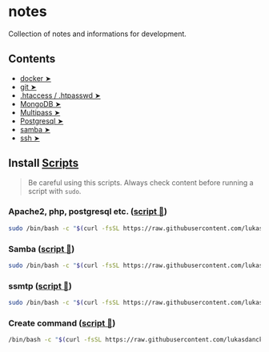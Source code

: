 # notes

Collection of notes and informations for development.

## Contents

- [docker ➤](https://github.com/lukasdanckwerth/notes/blob/main/notes/docker.md)
- [git ➤](https://github.com/lukasdanckwerth/notes/blob/main/notes/git.md)
- [.htaccess / .htpasswd ➤](https://github.com/lukasdanckwerth/notes/blob/main/notes/htaccess-htpasswd.md)
- [MongoDB ➤](https://github.com/lukasdanckwerth/notes/blob/main/notes/mongodb.md)
- [Multipass ➤](https://github.com/lukasdanckwerth/notes/blob/main/notes/multipass.md)
- [Postgresql ➤](https://github.com/lukasdanckwerth/notes/blob/main/notes/postgresql.md)
- [samba ➤](https://github.com/lukasdanckwerth/notes/blob/main/notes/samba.md)
- [ssh ➤](https://github.com/lukasdanckwerth/notes/blob/main/notes/ssh.md)

## Install [Scripts](https://github.com/lukasdanckwerth/notes/blob/main/scripts)

> Be careful using this scripts. Always check content before running a script with `sudo`.

### Apache2, php, postgresql etc. ([script 📃](https://github.com/lukasdanckwerth/notes/blob/main/scripts/install-server.sh))

```sh
sudo /bin/bash -c "$(curl -fsSL https://raw.githubusercontent.com/lukasdanckwerth/notes/main/scripts/install-server.sh)"
```

### Samba ([script 📃](https://github.com/lukasdanckwerth/notes/blob/main/scripts/install-samba.sh))

```sh
sudo /bin/bash -c "$(curl -fsSL https://raw.githubusercontent.com/lukasdanckwerth/notes/main/scripts/install-samba.sh)"
```

### ssmtp ([script 📃](https://github.com/lukasdanckwerth/notes/blob/main/scripts/install-ssmtp.sh))

```sh
sudo /bin/bash -c "$(curl -fsSL https://raw.githubusercontent.com/lukasdanckwerth/notes/main/scripts/install-ssmtp.sh)"
```

### Create command ([script 📃](https://raw.githubusercontent.com/lukasdanckwerth/notes/main/scripts/create-command.sh))

```sh
/bin/bash -c "$(curl -fsSL https://raw.githubusercontent.com/lukasdanckwerth/notes/main/scripts/create-command.sh)"
```
